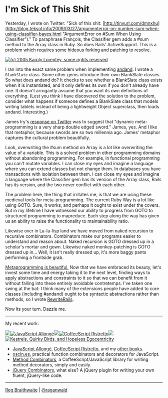 I'm Sick of This Shit
===

Yesterday, I wrote on Twitter: "Sick of this shit: [http://tinyurl.com/dmnxhu](http://blog.teksol.info/2009/03/27/argumenterror-on-number-sum-when-using-classifier-bayes.html "ArgumentError on #Sum When Using Classifier")." To paraphrase François, the Classifier gem adds a #sum method to the Array class in Ruby. So does Rails' ActiveSupport. This is a problem which requires some hideous forking and patching to resolve.

[![(c) 2005 Karoly Lorentey, some rights reserved](http://farm1.static.flickr.com/24/43762220_6533e951a6_d.jpg)](http://www.flickr.com/photos/lorentey/43762220/ "(c) 2005 Karoly Lorentey, some rights reserved") 

I ran into the exact same problem when implementing [andand](http://andand.rubyforge.org/ "Object#andand"). I wrote a `BlankSlate` class. Some other gems introduce their own BlankSlate classes. So what does andand do? It checks to see whether a BlankSlate class exists when it is instantiated, and it only defines its own if you don't already have one. It doesn't arrogantly assume that you want its own definitions of everything. (Lest you think I have discovered the solution to the problem, consider what happens if someone defines a BlankSlate class that models writing tablets instead of being a lightweight Object superclass, then loads andand. Interesting.)

James Iry's [response on Twitter](http://twitter.com/jamesiry/statuses/1471207766 "Twitter / James Iry: @raganwald dynamic meta-pr ...") was to suggest that "dynamic meta-programming is a very sharp double edged sword." James, yes. And I like that metaphor, because swords are so two millennia ago. James' metaphor captures the cultural problem beautifully.

Look, overwriting the #sum method on Array is a lot like overwriting the value of a variable. This is a solved problem in other programming domains without abandoning programming. For example, in functional programming you can't mutate variables. I can close my eyes and imagine a language where you can extend classes but not change them. In databases you have transactions with isolation between them. I can close my eyes and imagine a language where the Classifier gem has its version of the Array class, Rails has its version, and the two never conflict with each other.

The problem here, the thing that irritates me, is that we are using these medieval tools for meta-programming. The current Ruby Way is a lot like using GOTO. Sure, it works, and perhaps it ought to exist under the covers. But in my lifetime I have witnessed our ability to progress from GOTO to structured programming to mapreduce. Each step along the way has given us an ability to raise the functionality to maintainability ratio.

Likewise over in La-la-lisp land we have moved from naked recursion to recursive combinators. Combinators make our programs easier to understand and reason about. Naked recursion is GOTO dressed up in a scholar's mortar and gown. Likewise naked monkey-patching is GOTO dressed up in... Well, it isn't really dressed up, it's more baggy pants performing a frontside grab.

[Metaprogramming is beautiful.](http://weblog.raganwald.com/2008/07/my-analyst-warned-me-but.html "My analyst warned me, but metaprogramming was so beautiful I got another analyst") Now that we have embraced its beauty, let's invest some time and energy taking it to the next level, finding ways to apply abstractions and constraints to it so that we can benefit from it without falling into these entirely avoidable contretemps. I've taken one swing at the bat: I think many of the extensions people have added to core classes (including #andand) ought to be syntactic abstractions rather than methods, so I wrote [RewriteRails](http://github.com/raganwald-deprecated/rewrite_rails).

Now its your turn. Dazzle me.

---

My recent work:

![](http://i.minus.com/iL337yTdgFj7.png)[![JavaScript Allongé](http://i.minus.com/iW2E1A8M5UWe6.jpeg)](http://leanpub.com/javascript-allonge "JavaScript Allongé")![](http://i.minus.com/iL337yTdgFj7.png)[![CoffeeScript Ristretto](http://i.minus.com/iMmGxzIZkHSLD.jpeg)](http://leanpub.com/coffeescript-ristretto "CoffeeScript Ristretto")![](http://i.minus.com/iL337yTdgFj7.png)[![Kestrels, Quirky Birds, and Hopeless Egocentricity](http://i.minus.com/ibw1f1ARQ4bhi1.jpeg)](http://leanpub.com/combinators "Kestrels, Quirky Birds, and Hopeless Egocentricity")

* [JavaScript Allongé](http://leanpub.com/javascript-allonge), [CoffeeScript Ristretto](http://leanpub.com/coffeescript-ristretto), and my [other books](http://leanpub.com/u/raganwald).
* [oscin.es](http://oscin.es), practical function combinators and decorators for JavaScript.
* [Method Combinators](https://github.com/raganwald/method-combinators), a CoffeeScript/JavaScript library for writing method decorators, simply and easily.
* [jQuery Combinators](http://github.com/raganwald/jquery-combinators), what else? A jQuery plugin for writing your own fluent, jQuery-like code.  

---

[Reg Braithwaite](http://braythwayt.com) | [@raganwald](http://twitter.com/raganwald)